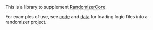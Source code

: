 This is a library to supplement [RandomizerCore](https://github.com/homothetyhk/RandomizerCore).

For examples of use, see [code](https://github.com/homothetyhk/RandomizerMod/blob/master/RandomizerMod/RC/RCData.cs) and [data](https://github.com/homothetyhk/RandomizerMod/tree/master/RandomizerMod/Resources/Logic) for loading logic files into a randomizer project.